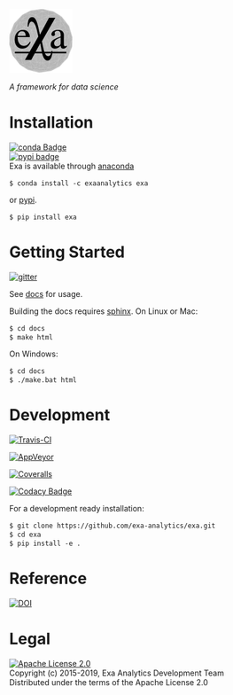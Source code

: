 [![exa logo](docs/source/static/logo.png)](https://exa-analytics.github.io) 

*A framework for data science*


# Installation
[![conda Badge](https://anaconda.org/exaanalytics/exa/badges/installer/conda.svg)](https://conda.anaconda.org/exaanalytics)  
[![pypi badge](https://badge.fury.io/py/exa.svg)](https://badge.fury.io/py/exa)  
Exa is available through [anaconda](https://www.continuum.io/downloads)

    $ conda install -c exaanalytics exa

or [pypi](https://pypi.python.org/pypi).

    $ pip install exa


# Getting Started
[![gitter](https://badges.gitter.im/exa-analytics/exa.svg)](https://gitter.im/exa-analytics/exa)  

See [docs](https://exa-analytics.github.io/exatomic/) for usage. 

Building the docs requires [sphinx](http://www.sphinx-doc.org/en/stable). On Linux or Mac:

    $ cd docs
    $ make html

On Windows:

    $ cd docs
    $ ./make.bat html


# Development
[![Travis-CI](https://travis-ci.org/exa-analytics/exa.svg?branch=master)](https://travis-ci.org/exa-analytics/exa)

[![AppVeyor](https://ci.appveyor.com/api/projects/status/j6h8pb23xduq5vqs?svg=true)](https://ci.appveyor.com/project/avmarchenko/exa)

[![Coveralls](https://coveralls.io/repos/github/exa-analytics/exa/badge.svg)](https://coveralls.io/github/exa-analytics/exa)

[![Codacy Badge](https://api.codacy.com/project/badge/Grade/d7f1c1b3e8f14153b67d54f7f7ccdd05)](https://www.codacy.com/app/exa-analytics/exa-org?utm_source=github.com&amp;utm_medium=referral&amp;utm_content=exa-analytics/exa&amp;utm_campaign=Badge_Grade)

For a development ready installation:

    $ git clone https://github.com/exa-analytics/exa.git
    $ cd exa
    $ pip install -e .


# Reference
[![DOI](https://zenodo.org/badge/23807/exa-analytics/exa.svg)](https://zenodo.org/badge/latestdoi/23807/exa-analytics/exa)  


# Legal
[![Apache License 2.0](http://img.shields.io/:license-apache-blue.svg?style=flat-square)](http://www.apache.org/licenses/LICENSE-2.0)  
Copyright (c) 2015-2019, Exa Analytics Development Team  
Distributed under the terms of the Apache License 2.0  

